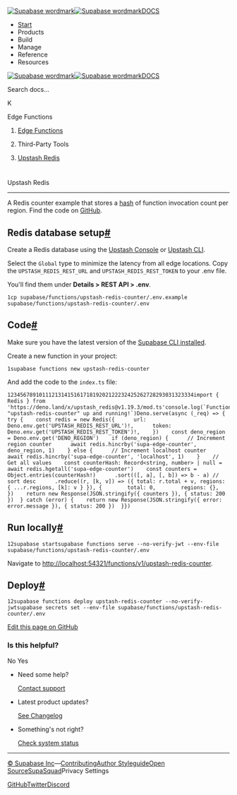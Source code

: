 [![Supabase wordmark](https://supabase.com/docs/_next/image?url=%2Fdocs%2Fsupabase-dark.svg&w=256&q=75&dpl=dpl_5BYG5BkQhU19GEfZfhcgAbeGcRQo)![Supabase wordmark](https://supabase.com/docs/_next/image?url=%2Fdocs%2Fsupabase-light.svg&w=256&q=75&dpl=dpl_5BYG5BkQhU19GEfZfhcgAbeGcRQo)DOCS](https://supabase.com/docs)

-   [Start](https://supabase.com/docs/guides/getting-started)
-   Products
-   Build
-   Manage
-   Reference
-   Resources

[![Supabase wordmark](https://supabase.com/docs/_next/image?url=%2Fdocs%2Fsupabase-dark.svg&w=256&q=75&dpl=dpl_5BYG5BkQhU19GEfZfhcgAbeGcRQo)![Supabase wordmark](https://supabase.com/docs/_next/image?url=%2Fdocs%2Fsupabase-light.svg&w=256&q=75&dpl=dpl_5BYG5BkQhU19GEfZfhcgAbeGcRQo)DOCS](https://supabase.com/docs)

Search docs...

K

Edge Functions

1.  [Edge Functions](https://supabase.com/docs/guides/functions)

3.  Third-Party Tools

5.  [Upstash Redis](https://supabase.com/docs/guides/functions/examples/upstash-redis)

# 

Upstash Redis

* * *

A Redis counter example that stores a [hash](https://redis.io/commands/hincrby/) of function invocation count per region. Find the code on [GitHub](https://github.com/supabase/supabase/tree/master/examples/edge-functions/supabase/functions/upstash-redis-counter).

## Redis database setup[#](#redis-database-setup)

Create a Redis database using the [Upstash Console](https://console.upstash.com/) or [Upstash CLI](https://github.com/upstash/cli).

Select the `Global` type to minimize the latency from all edge locations. Copy the `UPSTASH_REDIS_REST_URL` and `UPSTASH_REDIS_REST_TOKEN` to your .env file.

You'll find them under **Details > REST API > .env**.

```
1cp supabase/functions/upstash-redis-counter/.env.example supabase/functions/upstash-redis-counter/.env
```

## Code[#](#code)

Make sure you have the latest version of the [Supabase CLI installed](https://supabase.com/docs/guides/cli#installation).

Create a new function in your project:

```
1supabase functions new upstash-redis-counter
```

And add the code to the `index.ts` file:

```
12345678910111213141516171819202122232425262728293031323334import { Redis } from 'https://deno.land/x/upstash_redis@v1.19.3/mod.ts'console.log(`Function "upstash-redis-counter" up and running!`)Deno.serve(async (_req) => {  try {    const redis = new Redis({      url: Deno.env.get('UPSTASH_REDIS_REST_URL')!,      token: Deno.env.get('UPSTASH_REDIS_REST_TOKEN')!,    })    const deno_region = Deno.env.get('DENO_REGION')    if (deno_region) {      // Increment region counter      await redis.hincrby('supa-edge-counter', deno_region, 1)    } else {      // Increment localhost counter      await redis.hincrby('supa-edge-counter', 'localhost', 1)    }    // Get all values    const counterHash: Record<string, number> | null = await redis.hgetall('supa-edge-counter')    const counters = Object.entries(counterHash!)      .sort(([, a], [, b]) => b - a) // sort desc      .reduce((r, [k, v]) => ({ total: r.total + v, regions: { ...r.regions, [k]: v } }), {        total: 0,        regions: {},      })    return new Response(JSON.stringify({ counters }), { status: 200 })  } catch (error) {    return new Response(JSON.stringify({ error: error.message }), { status: 200 })  }})
```

## Run locally[#](#run-locally)

```
12supabase startsupabase functions serve --no-verify-jwt --env-file supabase/functions/upstash-redis-counter/.env
```

Navigate to [http://localhost:54321/functions/v1/upstash-redis-counter](http://localhost:54321/functions/v1/upstash-redis-counter).

## Deploy[#](#deploy)

```
12supabase functions deploy upstash-redis-counter --no-verify-jwtsupabase secrets set --env-file supabase/functions/upstash-redis-counter/.env
```

[Edit this page on GitHub](https://github.com/supabase/supabase/blob/master/apps/docs/content/guides/functions/examples/upstash-redis.mdx)

### Is this helpful?

No Yes

-   Need some help?
    
    [Contact support](https://supabase.com/support)
-   Latest product updates?
    
    [See Changelog](https://supabase.com/changelog)
-   Something's not right?
    
    [Check system status](https://status.supabase.com/)

* * *

[© Supabase Inc](https://supabase.com/)—[Contributing](https://github.com/supabase/supabase/blob/master/apps/docs/DEVELOPERS.md)[Author Styleguide](https://github.com/supabase/supabase/blob/master/apps/docs/CONTRIBUTING.md)[Open Source](https://supabase.com/open-source)[SupaSquad](https://supabase.com/supasquad)Privacy Settings

[GitHub](https://github.com/supabase/supabase)[Twitter](https://twitter.com/supabase)[Discord](https://discord.supabase.com/)
